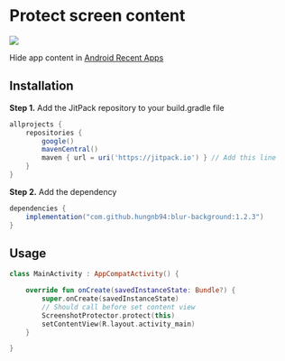# Protect screen content
[![](https://jitpack.io/v/hungnb94/blur-background.svg)](https://jitpack.io/#hungnb94/blur-background)

Hide app content in [Android Recent Apps](https://developer.android.com/guide/components/activities/recents)


## Installation

**Step 1.** Add the JitPack repository to your build.gradle file

```groovy
allprojects {
    repositories {
        google()
        mavenCentral()
        maven { url = uri('https://jitpack.io') } // Add this line
    }
}
```

**Step 2.** Add the dependency

```groovy
dependencies {
    implementation("com.github.hungnb94:blur-background:1.2.3")
}
```


## Usage

```kotlin
class MainActivity : AppCompatActivity() {

    override fun onCreate(savedInstanceState: Bundle?) {
        super.onCreate(savedInstanceState)
        // Should call before set content view
        ScreenshotProtector.protect(this)
        setContentView(R.layout.activity_main)
    }

}
```
